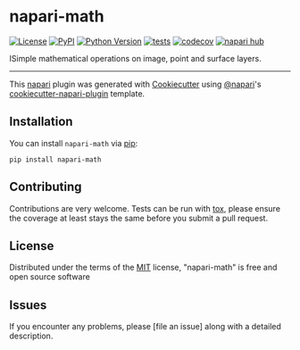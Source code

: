 # napari-math

[![License](https://img.shields.io/pypi/l/napari-math.svg?color=green)](https://github.com/zacsimile/napari-math/raw/main/LICENSE)
[![PyPI](https://img.shields.io/pypi/v/napari-math.svg?color=green)](https://pypi.org/project/napari-math)
[![Python Version](https://img.shields.io/pypi/pyversions/napari-math.svg?color=green)](https://python.org)
[![tests](https://github.com/zacsimile/napari-math/workflows/tests/badge.svg)](https://github.com/zacsimile/napari-math/actions)
[![codecov](https://codecov.io/gh/zacsimile/napari-math/branch/main/graph/badge.svg)](https://codecov.io/gh/zacsimile/napari-math)
[![napari hub](https://img.shields.io/endpoint?url=https://api.napari-hub.org/shields/napari-math)](https://napari-hub.org/plugins/napari-math)

ISimple mathematical operations on image, point and surface layers.

----------------------------------

This [napari] plugin was generated with [Cookiecutter] using [@napari]'s [cookiecutter-napari-plugin] template.

<!--
Don't miss the full getting started guide to set up your new package:
https://github.com/napari/cookiecutter-napari-plugin#getting-started

and review the napari docs for plugin developers:
https://napari.org/plugins/stable/index.html
-->

## Installation

You can install `napari-math` via [pip]:

    pip install napari-math




## Contributing

Contributions are very welcome. Tests can be run with [tox], please ensure
the coverage at least stays the same before you submit a pull request.

## License

Distributed under the terms of the [MIT] license,
"napari-math" is free and open source software

## Issues

If you encounter any problems, please [file an issue] along with a detailed description.

[napari]: https://github.com/napari/napari
[Cookiecutter]: https://github.com/audreyr/cookiecutter
[@napari]: https://github.com/napari
[MIT]: http://opensource.org/licenses/MIT
[BSD-3]: http://opensource.org/licenses/BSD-3-Clause
[GNU GPL v3.0]: http://www.gnu.org/licenses/gpl-3.0.txt
[GNU LGPL v3.0]: http://www.gnu.org/licenses/lgpl-3.0.txt
[Apache Software License 2.0]: http://www.apache.org/licenses/LICENSE-2.0
[Mozilla Public License 2.0]: https://www.mozilla.org/media/MPL/2.0/index.txt
[cookiecutter-napari-plugin]: https://github.com/napari/cookiecutter-napari-plugin

[napari]: https://github.com/napari/napari
[tox]: https://tox.readthedocs.io/en/latest/
[pip]: https://pypi.org/project/pip/
[PyPI]: https://pypi.org/
